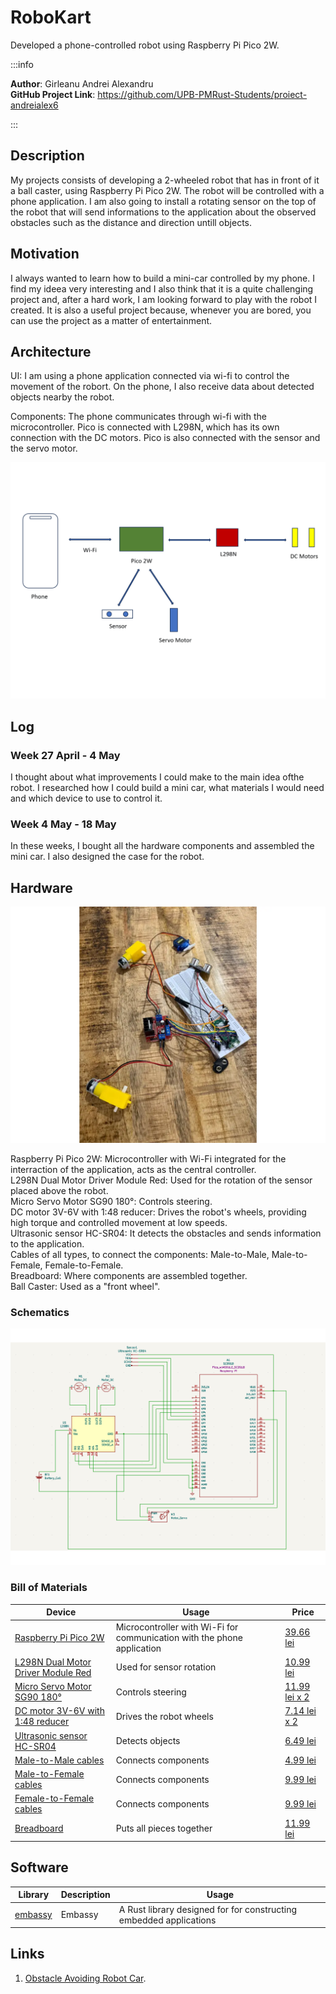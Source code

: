 # RoboKart

Developed a phone-controlled robot using Raspberry Pi Pico 2W.

:::info

**Author**: Girleanu Andrei Alexandru \
**GitHub Project Link**: https://github.com/UPB-PMRust-Students/proiect-andreialex6

:::

## Description

My projects consists of developing a 2-wheeled robot that has in front of it a ball caster,
using Raspberry Pi Pico 2W. The robot will be controlled with a phone application.
I am also going to install a rotating sensor on the top of the robot that will send informations
to the application about the observed obstacles such as the distance and direction untill objects.

## Motivation

I always wanted to learn how to build a mini-car controlled by my phone. I find my ideea very interesting and I also think that it is a quite challenging project and, after a hard work, I am looking forward to play with the robot I created. It is also a useful project because, whenever you are bored, you can use the project as a matter of entertainment.

## Architecture

UI:
I am using a phone application connected via wi-fi to control the movement of the robort.
On the phone, I also receive data about detected objects nearby the robot.

Components: The phone communicates through wi-fi with the microcontroller. Pico is connected with L298N, which has its own connection with the DC motors. Pico is also connected with the sensor and the servo motor.

![Architecture diagram](architecture.webp)

## Log

### Week 27 April - 4 May

I thought about what improvements I could make to the main idea of ​​the robot. I researched how I could build a mini car, what materials I would need and which device to use to control it.

### Week 4 May - 18 May

In these weeks, I bought all the hardware components and assembled the mini car. I also designed the case for the robot.

## Hardware

![Hardware picture](hardware.webp)

Raspberry Pi Pico 2W: Microcontroller with Wi-Fi integrated for the interraction of the application,
acts as the central controller.\
L298N Dual Motor Driver Module Red: Used for the rotation of the sensor placed above the robot.\
Micro Servo Motor SG90 180°: Controls steering.\
DC motor 3V-6V with 1:48 reducer: Drives the robot's wheels, providing high torque and controlled movement at low speeds.\
Ultrasonic sensor HC-SR04: It detects the obstacles and sends information to the application.\
Cables of all types, to connect the components: Male-to-Male, Male-to-Female, Female-to-Female.\
Breadboard: Where components are assembled together.\
Ball Caster: Used as a "front wheel".

### Schematics

![Schematic diagram](schematics.webp)

### Bill of Materials

| Device | Usage | Price |
|--------|--------|--------|
| [Raspberry Pi Pico 2W](https://www.optimusdigital.ro/ro/placi-raspberry-pi/13327-raspberry-pi-pico-2-w.html?search_query=pico+2w&results=33) | Microcontroller with Wi-Fi for communication with the phone application | [39.66 lei](https://www.optimusdigital.ro/ro/placi-raspberry-pi/13327-raspberry-pi-pico-2-w.html?search_query=pico+2w&results=33) |
| [L298N Dual Motor Driver Module Red](https://www.optimusdigital.ro/ro/drivere-de-motoare-cu-perii/145-driver-de-motoare-dual-l298n.html?search_query=driver+motor&results=119) | Used for sensor rotation | [10.99 lei](https://www.optimusdigital.ro/ro/drivere-de-motoare-cu-perii/145-driver-de-motoare-dual-l298n.html?search_query=driver+motor&results=119) |
| [Micro Servo Motor SG90 180°](https://www.optimusdigital.ro/ro/motoare-servomotoare/2261-micro-servo-motor-sg90-180.html?search_query=sg90+180&results=3) | Controls steering | [11.99 lei x 2](https://www.optimusdigital.ro/ro/motoare-servomotoare/2261-micro-servo-motor-sg90-180.html?search_query=sg90+180&results=3) |
| [DC motor 3V-6V with 1:48 reducer](https://ardushop.ro/ro/electronica/752-motor-dc-3v-6v-cu-reductor-1-48-6427854009609.html?gad_source=1&gclid=Cj0KCQjwqv2_BhC0ARIsAFb5Ac-8VGoL9aczoUDEjPVoVkbA7AgP9sp1qTW2A3ZMXhVTh6p6pa4lTaUaAi8OEALw_wcB) | Drives the robot wheels | [7.14 lei x 2](https://ardushop.ro/ro/electronica/752-motor-dc-3v-6v-cu-reductor-1-48-6427854009609.html?gad_source=1&gclid=Cj0KCQjwqv2_BhC0ARIsAFb5Ac-8VGoL9aczoUDEjPVoVkbA7AgP9sp1qTW2A3ZMXhVTh6p6pa4lTaUaAi8OEALw_wcB) |
| [Ultrasonic sensor HC-SR04](https://www.optimusdigital.ro/ro/senzori-senzori-ultrasonici/9-senzor-ultrasonic-hc-sr04-.html?search_query=ultrasonic&results=47) | Detects objects | [6.49 lei](https://www.optimusdigital.ro/ro/senzori-senzori-ultrasonici/9-senzor-ultrasonic-hc-sr04-.html?search_query=ultrasonic&results=47) |
| [Male-to-Male cables](https://www.optimusdigital.ro/ro/fire-fire-mufate/884-set-fire-tata-tata-40p-10-cm.html?search_query=fire&results=430) | Connects components | [4.99 lei](https://www.optimusdigital.ro/ro/fire-fire-mufate/884-set-fire-tata-tata-40p-10-cm.html?search_query=fire&results=430) |
| [Male-to-Female cables](https://www.optimusdigital.ro/ro/fire-fire-mufate/878-set-fire-mama-tata-40p-30-cm.html?search_query=fire&results=430) | Connects components | [9.99 lei](https://www.optimusdigital.ro/ro/fire-fire-mufate/878-set-fire-mama-tata-40p-30-cm.html?search_query=fire&results=430) |
| [Female-to-Female cables](https://www.optimusdigital.ro/ro/fire-fire-mufate/882-set-fire-mama-mama-40p-30-cm.html?search_query=fire&results=430) | Connects components | [9.99 lei](https://www.optimusdigital.ro/ro/fire-fire-mufate/882-set-fire-mama-mama-40p-30-cm.html?search_query=fire&results=430) |
| [Breadboard](https://www.optimusdigital.ro/ro/prototipare-breadboard-uri/13244-breadboard-175-x-67-x-9-mm.html?search_query=breadboard&results=128) | Puts all pieces together | [11.99 lei](https://www.optimusdigital.ro/ro/prototipare-breadboard-uri/13244-breadboard-175-x-67-x-9-mm.html?search_query=breadboard&results=128) |

## Software

| Library | Description | Usage |
|---------|-------------|-------|
| [embassy](https://github.com/embassy-rs/embassy) | Embassy | A Rust library designed for for constructing embedded applications |

## Links

1. [Obstacle Avoiding Robot Car](https://www.youtube.com/watch?v=nUas-A0THDo).
